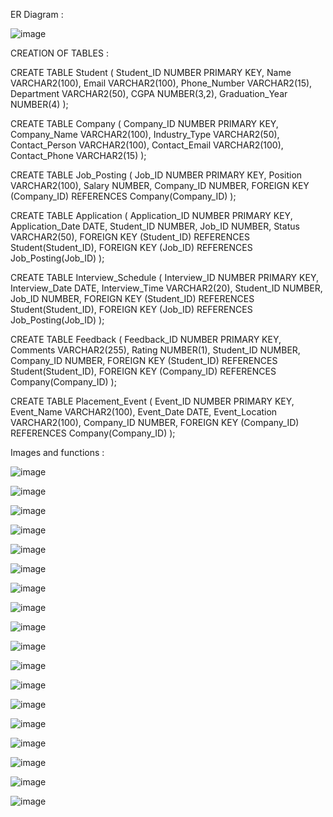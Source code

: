 ER Diagram :

![image](https://github.com/user-attachments/assets/890cbab4-86f1-4294-86bf-c8fca19a5495)

CREATION OF TABLES :


CREATE TABLE Student (
Student_ID NUMBER PRIMARY KEY, Name VARCHAR2(100),
Email VARCHAR2(100),
Phone_Number VARCHAR2(15), Department VARCHAR2(50), CGPA NUMBER(3,2),
Graduation_Year NUMBER(4)
);

CREATE TABLE Company (
Company_ID NUMBER PRIMARY KEY,
Company_Name VARCHAR2(100), Industry_Type VARCHAR2(50), Contact_Person VARCHAR2(100), Contact_Email VARCHAR2(100), Contact_Phone VARCHAR2(15)
);

CREATE TABLE Job_Posting ( Job_ID NUMBER PRIMARY KEY,
Position VARCHAR2(100), Salary NUMBER, Company_ID NUMBER,
FOREIGN KEY (Company_ID) REFERENCES
Company(Company_ID)
);

CREATE TABLE Application ( Application_ID NUMBER PRIMARY KEY, Application_Date DATE,
Student_ID NUMBER, Job_ID NUMBER, Status VARCHAR2(50),
FOREIGN KEY (Student_ID) REFERENCES
Student(Student_ID),
FOREIGN KEY (Job_ID) REFERENCES Job_Posting(Job_ID)
);
 
CREATE TABLE Interview_Schedule ( Interview_ID NUMBER PRIMARY KEY, Interview_Date DATE, Interview_Time VARCHAR2(20), Student_ID NUMBER,
Job_ID NUMBER,
FOREIGN KEY (Student_ID) REFERENCES
Student(Student_ID),
FOREIGN KEY (Job_ID) REFERENCES Job_Posting(Job_ID)
);


CREATE TABLE Feedback (
Feedback_ID NUMBER PRIMARY KEY,
Comments VARCHAR2(255), Rating NUMBER(1), Student_ID NUMBER, Company_ID NUMBER,
FOREIGN KEY (Student_ID) REFERENCES
Student(Student_ID),
FOREIGN KEY (Company_ID) REFERENCES
Company(Company_ID)
);

CREATE TABLE Placement_Event ( Event_ID NUMBER PRIMARY KEY,
Event_Name VARCHAR2(100), Event_Date DATE, Event_Location VARCHAR2(100), Company_ID NUMBER,
FOREIGN KEY (Company_ID) REFERENCES
Company(Company_ID)
);


Images and functions :


![image](https://github.com/user-attachments/assets/ce15e48d-db37-4649-b622-ba0f6fea6a24)


![image](https://github.com/user-attachments/assets/7fcdb192-9361-47f4-9417-d2ca3a6013e5)


![image](https://github.com/user-attachments/assets/24fc6c6a-7806-4740-bcea-81581bda0440)


![image](https://github.com/user-attachments/assets/1780c302-6789-4bf7-9c36-28e00b72408f)


![image](https://github.com/user-attachments/assets/a9aa4fa6-fd8f-4833-8ad5-95ecbc363f49)


![image](https://github.com/user-attachments/assets/8d9795d6-df01-44bf-96af-1ca31a0f1b13)


![image](https://github.com/user-attachments/assets/c37af78e-5374-4b32-9bcb-f7c87360b548)


![image](https://github.com/user-attachments/assets/e39c2783-e7a2-4766-870d-5531397ca063)


![image](https://github.com/user-attachments/assets/e7fb1341-b0e5-4c6e-91c7-775409c132be)


![image](https://github.com/user-attachments/assets/39449d72-df70-43ec-bc58-c0d030fd251d)


![image](https://github.com/user-attachments/assets/4f80a66e-32a8-48b0-b744-776e1a649918)


![image](https://github.com/user-attachments/assets/b79e4015-b4fe-467f-be38-cc7ce30e9e09)


![image](https://github.com/user-attachments/assets/a196e25c-8353-49f5-8936-2d8fa868be31)


![image](https://github.com/user-attachments/assets/1e9dbdef-0d32-4083-a4a2-310981d134a3)


![image](https://github.com/user-attachments/assets/c81d4b5d-ee41-4ebb-af78-445d8a4f7612)


![image](https://github.com/user-attachments/assets/5d8a48c6-3d9d-4961-81bc-f12bd310bbaa)


![image](https://github.com/user-attachments/assets/3b2cd2ae-c341-48c7-ac77-62efd60f98c1)


![image](https://github.com/user-attachments/assets/41809232-b1a2-4a39-a835-e1fb661cf060)
